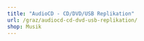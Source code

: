 ```yaml
---
title: "AudioCD - CD/DVD/USB Replikation"
url: /graz/audiocd-cd-dvd-usb-replikation/
shop: Musik
---
```

